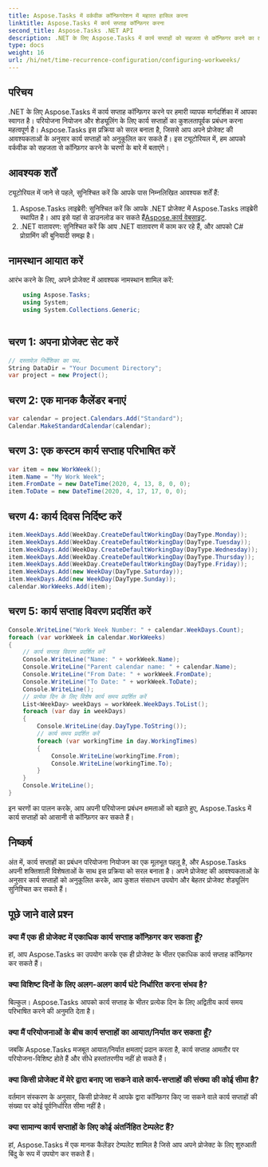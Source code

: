 ```yaml
---
title: Aspose.Tasks में वर्कवीक कॉन्फ़िगरेशन में महारत हासिल करना
linktitle: Aspose.Tasks में कार्य सप्ताह कॉन्फ़िगर करना
second_title: Aspose.Tasks .NET API
description: .NET के लिए Aspose.Tasks में कार्य सप्ताहों को सहजता से कॉन्फ़िगर करने का तरीका जानें। हमारे चरण-दर-चरण मार्गदर्शिका के साथ प्रोजेक्ट शेड्यूलिंग और संसाधन प्रबंधन को बेहतर बनाएं।
type: docs
weight: 16
url: /hi/net/time-recurrence-configuration/configuring-workweeks/
---
```

## परिचय
.NET के लिए Aspose.Tasks में कार्य सप्ताह कॉन्फ़िगर करने पर हमारी व्यापक मार्गदर्शिका में आपका स्वागत है। परियोजना नियोजन और शेड्यूलिंग के लिए कार्य सप्ताहों का कुशलतापूर्वक प्रबंधन करना महत्वपूर्ण है। Aspose.Tasks इस प्रक्रिया को सरल बनाता है, जिससे आप अपने प्रोजेक्ट की आवश्यकताओं के अनुसार कार्य सप्ताहों को अनुकूलित कर सकते हैं। इस ट्यूटोरियल में, हम आपको वर्कवीक को सहजता से कॉन्फ़िगर करने के चरणों के बारे में बताएंगे।
## आवश्यक शर्तें
ट्यूटोरियल में जाने से पहले, सुनिश्चित करें कि आपके पास निम्नलिखित आवश्यक शर्तें हैं:
1.  Aspose.Tasks लाइब्रेरी: सुनिश्चित करें कि आपके .NET प्रोजेक्ट में Aspose.Tasks लाइब्रेरी स्थापित है। आप इसे यहां से डाउनलोड कर सकते हैं[Aspose.कार्य वेबसाइट](https://releases.aspose.com/tasks/net/).
2. .NET वातावरण: सुनिश्चित करें कि आप .NET वातावरण में काम कर रहे हैं, और आपको C# प्रोग्रामिंग की बुनियादी समझ है।
## नामस्थान आयात करें
आरंभ करने के लिए, अपने प्रोजेक्ट में आवश्यक नामस्थान शामिल करें:
```csharp
    using Aspose.Tasks;
    using System;
    using System.Collections.Generic;
    
```
## चरण 1: अपना प्रोजेक्ट सेट करें
```csharp
// दस्तावेज़ निर्देशिका का पथ.
String DataDir = "Your Document Directory";
var project = new Project();
```
## चरण 2: एक मानक कैलेंडर बनाएं
```csharp
var calendar = project.Calendars.Add("Standard");
Calendar.MakeStandardCalendar(calendar);
```
## चरण 3: एक कस्टम कार्य सप्ताह परिभाषित करें
```csharp
var item = new WorkWeek();
item.Name = "My Work Week";
item.FromDate = new DateTime(2020, 4, 13, 8, 0, 0);
item.ToDate = new DateTime(2020, 4, 17, 17, 0, 0);
```
## चरण 4: कार्य दिवस निर्दिष्ट करें
```csharp
item.WeekDays.Add(WeekDay.CreateDefaultWorkingDay(DayType.Monday));
item.WeekDays.Add(WeekDay.CreateDefaultWorkingDay(DayType.Tuesday));
item.WeekDays.Add(WeekDay.CreateDefaultWorkingDay(DayType.Wednesday));
item.WeekDays.Add(WeekDay.CreateDefaultWorkingDay(DayType.Thursday));
item.WeekDays.Add(WeekDay.CreateDefaultWorkingDay(DayType.Friday));
item.WeekDays.Add(new WeekDay(DayType.Saturday));
item.WeekDays.Add(new WeekDay(DayType.Sunday));
calendar.WorkWeeks.Add(item);
```
## चरण 5: कार्य सप्ताह विवरण प्रदर्शित करें
```csharp
Console.WriteLine("Work Week Number: " + calendar.WeekDays.Count);
foreach (var workWeek in calendar.WorkWeeks)
{
    // कार्य सप्ताह विवरण प्रदर्शित करें
    Console.WriteLine("Name: " + workWeek.Name);
    Console.WriteLine("Parent calendar name: " + calendar.Name);
    Console.WriteLine("From Date: " + workWeek.FromDate);
    Console.WriteLine("To Date: " + workWeek.ToDate);
    Console.WriteLine();
    // प्रत्येक दिन के लिए विशेष कार्य समय प्रदर्शित करें
    List<WeekDay> weekDays = workWeek.WeekDays.ToList();
    foreach (var day in weekDays)
    {
        Console.WriteLine(day.DayType.ToString());
        // कार्य समय प्रदर्शित करें
        foreach (var workingTime in day.WorkingTimes)
        {
            Console.WriteLine(workingTime.From);
            Console.WriteLine(workingTime.To);
        }
    }
    Console.WriteLine();
}
```
इन चरणों का पालन करके, आप अपनी परियोजना प्रबंधन क्षमताओं को बढ़ाते हुए, Aspose.Tasks में कार्य सप्ताहों को आसानी से कॉन्फ़िगर कर सकते हैं।
## निष्कर्ष
अंत में, कार्य सप्ताहों का प्रबंधन परियोजना नियोजन का एक मूलभूत पहलू है, और Aspose.Tasks अपनी शक्तिशाली विशेषताओं के साथ इस प्रक्रिया को सरल बनाता है। अपने प्रोजेक्ट की आवश्यकताओं के अनुसार कार्य सप्ताहों को अनुकूलित करके, आप कुशल संसाधन उपयोग और बेहतर प्रोजेक्ट शेड्यूलिंग सुनिश्चित कर सकते हैं।
## पूछे जाने वाले प्रश्न
### क्या मैं एक ही प्रोजेक्ट में एकाधिक कार्य सप्ताह कॉन्फ़िगर कर सकता हूँ?
हां, आप Aspose.Tasks का उपयोग करके एक ही प्रोजेक्ट के भीतर एकाधिक कार्य सप्ताह कॉन्फ़िगर कर सकते हैं।
### क्या विशिष्ट दिनों के लिए अलग-अलग कार्य घंटे निर्धारित करना संभव है?
बिल्कुल। Aspose.Tasks आपको कार्य सप्ताह के भीतर प्रत्येक दिन के लिए अद्वितीय कार्य समय परिभाषित करने की अनुमति देता है।
### क्या मैं परियोजनाओं के बीच कार्य सप्ताहों का आयात/निर्यात कर सकता हूँ?
जबकि Aspose.Tasks मजबूत आयात/निर्यात क्षमताएं प्रदान करता है, कार्य सप्ताह आमतौर पर परियोजना-विशिष्ट होते हैं और सीधे हस्तांतरणीय नहीं हो सकते हैं।
### क्या किसी प्रोजेक्ट में मेरे द्वारा बनाए जा सकने वाले कार्य-सप्ताहों की संख्या की कोई सीमा है?
वर्तमान संस्करण के अनुसार, किसी प्रोजेक्ट में आपके द्वारा कॉन्फ़िगर किए जा सकने वाले कार्य सप्ताहों की संख्या पर कोई पूर्वनिर्धारित सीमा नहीं है।
### क्या सामान्य कार्य सप्ताहों के लिए कोई अंतर्निहित टेम्पलेट हैं?
हां, Aspose.Tasks में एक मानक कैलेंडर टेम्पलेट शामिल है जिसे आप अपने प्रोजेक्ट के लिए शुरुआती बिंदु के रूप में उपयोग कर सकते हैं।